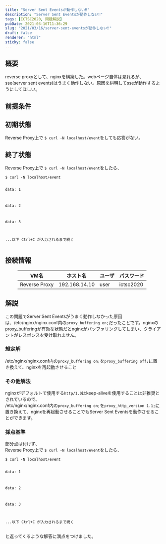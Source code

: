 ```yaml
---
title: "Server Sent Eventsが動作しない‼"
description: "Server Sent Eventsが動作しない‼"
tags: [ICTSC2020, 問題解説]
pubDate: 2021-03-16T11:36:29
slug: "2021/03/16/server-sent-eventsが動作しない‼"
draft: false
renderer: "html"
sticky: false
---
```


<h2>概要</h2>

<p>reverse proxyとして、nginxを構築した。webページ自体は見れるが、sse(server sent events)はうまく動作しない。原因を糾明してsseが動作するようにしてほしい。</p>

<h2>前提条件</h2>

<h2>初期状態</h2>

<p>Reverse Proxy上で <code>$ curl -N localhost/event</code>をしても応答がない。</p>

<h2>終了状態</h2>

<p>Reverse Proxy上で <code>$ curl -N localhost/event</code>をしたら、</p>

<div class="wp-block-syntaxhighlighter-code "><pre><code>$ curl -N localhost/event

data: 1

data: 2

data: 3

...以下 Ctrl+C が入力されるまで続く</code></pre></div>

<h2>接続情報</h2>

<figure class="wp-block-table"><table class=""><thead><tr><th>VM名</th><th>ホスト名</th><th>ユーザ</th><th>パスワード</th></tr></thead><tbody><tr><td>Reverse Proxy</td><td>192.168.14.10</td><td>user</td><td>ictsc2020</td></tr></tbody></table></figure>

<h2>解説</h2>

<p>この問題でServer Sent Eventsがうまく動作しなかった原因は、/etc/nginx/nginx.conf内の<code>proxy_buffering on;</code>だったことです。nginxのproxy_bufferingが有効な状態だとnginxがバッファリングしてしまい、クライアントがレスポンスを受け取れません。</p>

<h3>想定解</h3>

<p>/etc/nginx/nginx.conf内の<code>proxy_buffering on;</code>を<code>proxy_buffering off;</code>に置き換えて、nginxを再起動させること</p>

<h3>その他解法</h3>

<p>nginxがデフォルトで使用する<code>http/1.0</code>はkeep-aliveを使用することは非推奨とされているので、<br>
/etc/nginx/nginx.conf内の<code>proxy_buffering on;</code>を<code>proxy_http_version 1.1;</code>に置き換えて、nginxを再起動させることでもServer Sent Eventsを動作させることができます。</p>

<h3>採点基準</h3>

<p>部分点は付けず、<br>
Reverse Proxy上で <code>$ curl -N localhost/event</code>をしたら、</p>

<div class="wp-block-syntaxhighlighter-code "><pre><code>$ curl -N localhost/event

data: 1

data: 2

data: 3

...以下 Ctrl+C が入力されるまで続く</code></pre></div>

<p>と返ってくるような解答に満点をつけました。</p>
